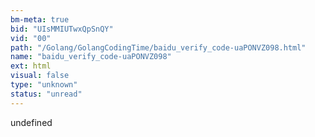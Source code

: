 ```yaml
---
bm-meta: true
bid: "UIsMMIUTwxQpSnQY"
vid: "00"
path: "/Golang/GolangCodingTime/baidu_verify_code-uaPONVZ098.html"
name: "baidu_verify_code-uaPONVZ098"
ext: html
visual: false
type: "unknown"
status: "unread"
---
```

undefined